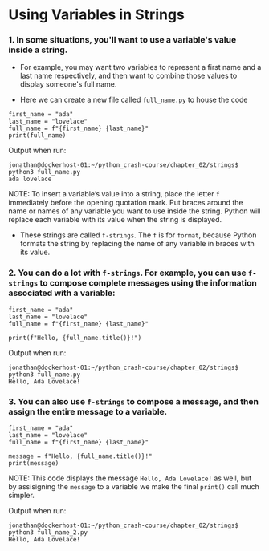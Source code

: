 # Using Variables in Strings

### 1. In some situations, you'll want to use a variable's value inside a string. 

- For example, you may want two variables to represent a first name and a last name respectively, and then want to combine those values to display someone's full name.

- Here we can create a new file called `full_name.py` to house the code

```
first_name = "ada"
last_name = "lovelace"
full_name = f"{first_name} {last_name}"
print(full_name)
```

Output when run:

```
jonathan@dockerhost-01:~/python_crash-course/chapter_02/strings$ python3 full_name.py
ada lovelace
```

NOTE: To insert a variable’s value into a string, place the letter `f` immediately
before the opening quotation mark. Put braces around the name or names
of any variable you want to use inside the string. Python will replace each
variable with its value when the string is displayed.

- These strings are called `f-strings`. The `f` is for `format`, because Python
formats the string by replacing the name of any variable in braces with its
value.

### 2. You can do a lot with `f-strings`. For example, you can use `f-strings` to compose complete messages using the information associated with a variable:

```
first_name = "ada"
last_name = "lovelace"
full_name = f"{first_name} {last_name}"

print(f"Hello, {full_name.title()}!")
```

Output when run:

```
jonathan@dockerhost-01:~/python_crash-course/chapter_02/strings$ python3 full_name.py
Hello, Ada Lovelace!
```

### 3. You can also use `f-strings` to compose a message, and then assign the entire message to a variable.

```
first_name = "ada"
last_name = "lovelace"
full_name = f"{first_name} {last_name}"

message = f"Hello, {full_name.title()}!"
print(message)
```

NOTE: This code displays the message `Hello, Ada Lovelace!` as well, but by assisigning the `message` to a variable we make the final `print()` call much simpler. 

Output when run:

```
jonathan@dockerhost-01:~/python_crash-course/chapter_02/strings$ python3 full_name_2.py
Hello, Ada Lovelace!
```
